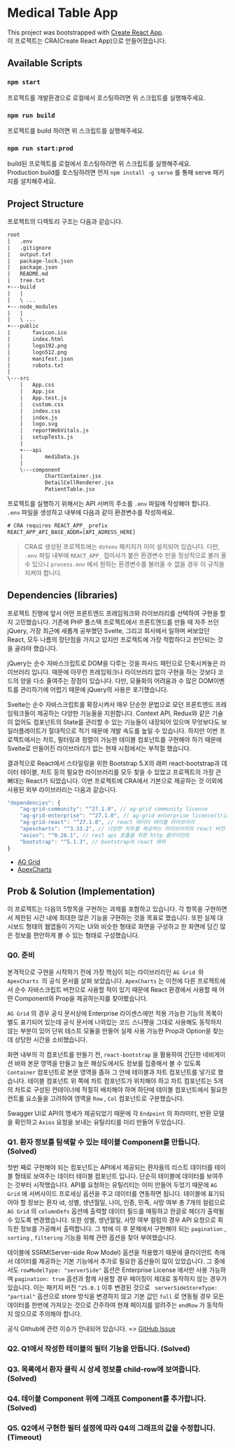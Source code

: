 # Medical Table App

This project was bootstrapped with [Create React App](https://github.com/facebook/create-react-app).  
이 프로젝트는 CRA(Create React App)으로 만들어졌습니다.

## Available Scripts

### `npm start`

프로젝트를 개발환경으로 로컬에서 호스팅하려면 위 스크립트를 실행해주세요.

### `npm run build`

프로젝트를 build 하려면 위 스크립트를 실행해주세요.

### `npm run start:prod`

build된 프로젝트를 로컬에서 호스팅하려면 위 스크립트를 실행해주세요.  
Production build를 호스팅하려면 먼저 `npm install -g serve` 를 통해 serve 패키지를 설치해주세요.



## Project Structure

프로젝트의 디렉토리 구조는 다음과 같습니다.

```txt
root
|   .env
|   .gitignore
|   output.txt
|   package-lock.json
|   package.json
|   README.md
|   tree.txt
+---build
|   |
|   \ ...
+---node_modules
|   |
|   \ ...
+---public
|       favicon.ico
|       index.html
|       logo192.png
|       logo512.png
|       manifest.json
|       robots.txt
|
\---src
    |   App.css
    |   App.jsx
    |   App.test.js
    |   custom.css
    |   index.css
    |   index.js
    |   logo.svg
    |   reportWebVitals.js
    |   setupTests.js
    |
    +---api
    |       mediData.js
    |
    \---component
            ChartContainer.jsx
            DetailCellRenderer.jsx
            PatientTable.jsx
```

프로젝트를 실행하기 위해서는 API 서버의 주소를 `.env` 파일에 작성해야 합니다.  
`.env` 파일을 생성하고 내부에 다음과 같이 환경변수를 작성하세요.

```txt
# CRA requires REACT_APP_ prefix
REACT_APP_API_BASE_ADDR=[API_ADRESS_HERE]
```

> CRA로 생성된 프로젝트에는 `dotenv` 패키지가 이미 설치되어 있습니다. 다만, `.env` 파일 내부에 `REACT_APP_` 접미사가 붙은 환경변수 만을 정상적으로 불러 올 수 있으니 `process.env` 에서 원하는 환경변수를 불러올 수 없을 경우 이 규칙을 지켜야 합니다.



## Dependencies (libraries)

프로젝트 진행에 앞서 어떤 프론트엔드 프레임워크와 라이브러리를 선택하여 구현을 할 지 고민했습니다. 기존에 PHP 풀스택 프로젝트에서 프론트엔드를 만들 때 자주 쓰던 jQuery, 가장 최근에 새롭게 공부했던 Svelte, 그리고 회사에서 일하며 써보았던 React, 모두 나름의 장단점을 가지고 있지만 프로젝트에 가장 적합하다고 판단되는 것을 골라야 했습니다.

jQuery는 순수 자바스크립트로 DOM을 다루는 것을 파사드 패턴으로 단축시켜놓은 라이브러리 입니다. 때문에 아무런 프레임워크나 라이브러리 없이 구현을 하는 것보다 코드의 양을 다소 줄여주는 장점이 있습니다. 다만, 모듈화의 어려움과 수 많은 DOM이벤트를 관리하기에 어렵기 때문에 jQuery의 사용은 포기했습니다.

Svelte는 순수 자바스크립트를 확장시켜서 매우 단순한 문법으로 모던 프론트엔드 프레임워크들이 제공하는 다양한 기능들을 지원합니다. Context API, Redux와 같은 기술이 없어도 컴포넌트의 State를 관리할 수 있는 기능들이 내장되어 있으며 무엇보다도 보일러플레이트가 절대적으로 적기 때문에 개발 속도를 높일 수 있습니다. 하지만 이번 프로젝트에서는 차트, 필터링과 정렬이 가능한 테이블 컴포넌트를 구현해야 하기 때문에 Svelte로 만들어진 라이브러리가 없는 현재 시점에서는 부적절 했습니다.

결과적으로 React에서 스타일링을 위한 Bootstrap 5.X의 래퍼 react-bootstrap과 데이터 테이블, 차트 등의 필요한 라이브러리를 모두 찾을 수 있었고 프로젝트의 가장 큰 뼈대는 React가 되었습니다. 이번 프로젝트에 CRA에서 기본으로 제공하는 것 이외에 사용된 외부 라이브러리는 다음과 같습니다.

```js
"dependencies": {
    "ag-grid-community": "^27.1.0", // ag-grid community license
    "ag-grid-enterprise": "^27.1.0", // ag-grid enterprise license(trial)
    "ag-grid-react": "^27.1.0", // react 데이터 테이블 라이브러리
    "apexcharts": "^3.33.2", // 다양한 차트를 제공하는 라이브러리의 react 버전
    "axios": "^0.26.1", // rest api 호출을 위한 http 클라이언트
    "bootstrap": "^5.1.3", // bootstrap의 react 래퍼
}
```

- [AG Grid](https://www.ag-grid.com/react-data-grid/)
- [ApexCharts](https://apexcharts.com/docs/react-charts/)

## Prob & Solution (Implementation)

이 프로젝트는 다음의 5항목을 구현하는 과제를 포함하고 있습니다. 각 항목을 구현하면서 제한된 시간 내에 최대한 많은 기능을 구현하는 것을 목표로 했습니다. 또한 실제 대시보드 형태의 웹앱들이 가지는 UI와 비슷한 형태로 화면을 구성하고 한 화면에 담긴 많은 정보를 편안하게 볼 수 있는 형태로 구성했습니다.



### Q0.  준비

본격적으로 구현을 시작하기 전에 가장 핵심이 되는 라이브러리인 `AG Grid `와 `ApexCharts `의 공식 문서를 살펴 보았습니다. `ApexCharts` 는 이전에 다른 프로젝트에서 순수 자바스크립트 버전으로 사용할 적이 있기 때문에 React 환경에서 사용할 때 어떤 Component와 Prop을 제공하는지를 찾아봤습니다.

`AG Grid` 의 경우 공식 문서상에 Enterprise 라이센스에만 적용 가능한 기능의 목록이 별도 표기되어 있는데 공식 문서에 나와있는 코드 스니펫을 그대로 사용해도 동작하지 않는 부분이 있어 단위 테스트 모듈을 만들어 실제 사용 가능한 Prop과 Option을 찾는데 상당한 시간을 소비했습니다.

화면 내부의 각 컴포넌트를 만들기 전, `react-bootstrap` 을 활용하여 간단한 네비게이션 바와 본문 영역을 만들고 높은 해상도에서도 정보를 집중해서 볼 수 있도록 `Container` 컴포넌트로 본문 영역을 좁혀 그 안에 테이블과 차트 컴포넌트를 넣기로 했습니다. 테이블 컴포넌트 위 쪽에 차트 컴포넌트가 위치해야 하고 차트 컴포넌트는 5개의 차트로 구성된 컨테이너에 적절히 배치해야 하며 하단에 테이블 컴포넌트에서 필요한 컨트롤 요소들을 고려하여 영역을 `Row` , `Col` 컴포넌트로 구분했습니다.

Swagger UI로 API의 명세가 제공되었기 때문에 각 `Endpoint` 의 파라미터, 반환 모델을 확인하고 `Axios` 요청을 보내는 유틸리티를 미리 만들어 두었습니다. 



### Q1. 환자  정보를 탐색할 수 있는 테이블 Component를 만듭니다. (Solved)

첫번 째로 구현해야 되는 컴포넌트는 API에서 제공되는 환자들의 리스트 데이터를 테이블 형태로 보여주는 데이터 테이블 컴포넌트 입니다. 단순히 테이블에 데이터를 보여주는 것부터 시작했습니다. API를 요청하는 유틸리티는 이미 만들어 두었기 때문에 `AG Grid` 에 서버사이드 프로세싱 옵션을 주고 데이터를 연동하면 됩니다. 테이블에 표기되어야 할 정보는 환자 id, 성별, 생년월일, 나이, 인종, 민족, 사망 여부 총 7개의 컬럼으로 `AG Grid` 의 `columnDefs` 옵션에 출력할 데이터 필드를 매핑하고 한글로 헤더가 출력될 수 있도록 변경했습니다. 또한 성별, 생년월일, 사망 여부 컬럼의 경우 API 요청으로 획득한 정보를 가공해서 출력합니다. 그 밖에 이 후 문제에서 구현해야 되는 `pagination` , `sorting` , `filtering` 기능을 위해 관련 옵션을 찾아 부여했습니다.

테이블에 SSRM(Server-side Row Model) 옵션을 적용했기 때문에 클라이언트 측에서 데이터를 제공하는 기본 기능에서 추가로 필요한 옵션들이 많이 있었습니다. 그 중에서도 `rowModelType: "serverSide"` 옵션은 Enterprise License 에서만 사용 가능하며 `pagination: true` 옵션과 함께 사용할 경우 페이징이 제대로 동작하지 않는 경우가 있습니다. 이는 패키지 버전 `^25.0.1` 이후 변경된 것으로 ` serverSideStoreType: "partial"` 옵션으로 store 방식을 변경하지 않고 기본 값인 `full` 로 연동될 경우 모든 데이터를 한번에 가져오는 것으로 간주하여 현재 페이지를 알려주는 `endRow` 가 동작하지 않으므로 주의해야 합니다.

공식 Github에 관련 이슈가 안내되어 있습니다. => [GitHub Issue](https://github.com/ag-grid/ag-grid/issues/4295)



### Q2. Q1에서 작성한 테이블의 필터 기능을 만듭니다. (Solved)





### Q3. 목록에서 환자 클릭 시 상세 정보를 child-row에 보여줍니다. (Solved)





### Q4. 테이블 Component 위에 그래프 Component를 추가합니다. (Solved)





### Q5. Q2에서 구현한 필터 설정에 따라 Q4의 그래프의 값을 수정합니다. (Timeout)



